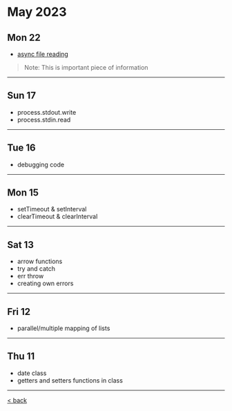 # May 2023

## Mon 22

- [async file reading](https://nodejs.org/docs/latest-v20.x/api/fs.html#fsreadfilepath-options-callback)
>Note: This is important piece of information

---

## Sun 17

  - process.stdout.write
  - process.stdin.read

---

## Tue 16

- debugging code

---

## Mon 15

- setTimeout & setInterval
- clearTimeout & clearInterval

---

## Sat 13

- arrow functions
- try and catch
- err throw
- creating own errors

---

## Fri 12

- parallel/multiple mapping of lists

---

## Thu 11

- date class
- getters and setters functions in class

---

[< back](../index.md)